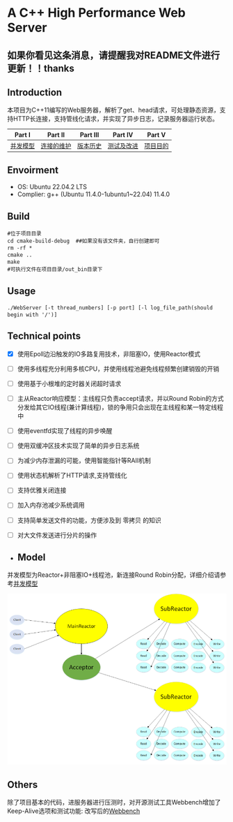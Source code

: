 # A C++ High Performance Web Server

## 如果你看见这条消息，请提醒我对README文件进行更新！！thanks

## Introduction

本项目为C++11编写的Web服务器，解析了get、head请求，可处理静态资源，支持HTTP长连接，支持管线化请求，并实现了异步日志，记录服务器运行状态。  

| Part Ⅰ                 | Part Ⅱ                   | Part Ⅲ                 | Part Ⅳ                   | Part Ⅴ                 |
|:----------------------:|:------------------------:|:----------------------:|:------------------------:|:----------------------:|
| [并发模型](./Docs/并发模型.md) | [连接的维护](./Docs/连接的维护.md) | [版本历史](./Docs/版本历史.md) | [测试及改进](./Docs/测试及改进.md) | [项目目的](./Docs/项目目的.md) |

## Envoirment

* OS: Ubuntu 22.04.2 LTS
* Complier: g++ (Ubuntu 11.4.0-1ubuntu1~22.04) 11.4.0

## Build

    #位于项目目录
    cd cmake-build-debug  ##如果没有该文件夹，自行创建即可
    rm -rf *
    cmake ..
    make
    #可执行文件在项目目录/out_bin目录下

## Usage

    ./WebServer [-t thread_numbers] [-p port] [-l log_file_path(should begin with '/')]

## Technical points

- [x] 使用Epoll边沿触发的IO多路复用技术，非阻塞IO，使用Reactor模式

- [ ] 使用多线程充分利用多核CPU，并使用线程池避免线程频繁创建销毁的开销

- [ ] 使用基于小根堆的定时器关闭超时请求

- [ ] 主从Reactor响应模型：主线程只负责accept请求，并以Round Robin的方式分发给其它IO线程(兼计算线程)，锁的争用只会出现在主线程和某一特定线程中

- [ ] 使用eventfd实现了线程的异步唤醒

- [ ] 使用双缓冲区技术实现了简单的异步日志系统

- [ ] 为减少内存泄漏的可能，使用智能指针等RAII机制

- [ ] 使用状态机解析了HTTP请求,支持管线化

- [ ] 支持优雅关闭连接

- [ ] 加入内存池减少系统调用

- [ ] 支持简单发送文件的功能，方便涉及到 零拷贝 的知识

- [ ] 对大文件发送进行分片的操作
* ## Model

并发模型为Reactor+非阻塞IO+线程池，新连接Round Robin分配，详细介绍请参考[并发模型](./Docs/并发模型.md)

![](assets/2023-07-31-22-35-47-image.png)

## Others

除了项目基本的代码，进服务器进行压测时，对开源测试工具Webbench增加了Keep-Alive选项和测试功能: 改写后的[Webbench](https://github.com/578223592/my-tiny-web-server/WebBench)
